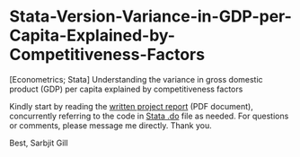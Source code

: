 # Stata-Version-Variance-in-GDP-per-Capita-Explained-by-Competitiveness-Factors
[Econometrics; Stata] Understanding the variance in gross domestic product (GDP) per capita explained by competitiveness factors

Kindly start by reading the <a href="https://github.com/sarbjitgill/Stata-Version-Variance-in-GDP-per-Capita-Explained-by-Competitiveness-Factors/blob/9e9e465825e725540c16e2ae7d92c84e7013af8b/Written%20Report%20-%20Understanding%20the%20Variance%20in%20Gross%20Domestic%20Product%20Per%20Capita%20Explained%20by%20Competitiveness%20Factors.pdf" target="_blank">written project report</a> (PDF document), concurrently referring to the code in <a href="https://github.com/sarbjitgill/Stata-Version-Variance-in-GDP-per-Capita-Explained-by-Competitiveness-Factors/blob/9e9e465825e725540c16e2ae7d92c84e7013af8b/Stata%20Code%20File%20-%20GDP%20per%20Capita%20x%20Global%20Competitiveness%20Factors.do" target="_blank">Stata .do</a> file as needed. For questions or comments, please message me directly. Thank you.

Best, 
Sarbjit Gill
